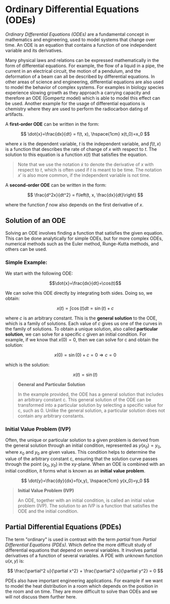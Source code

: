 # Ordinary Differential Equations (ODEs)

*Ordinary Differential Equations (ODEs)* are a fundamental concept in mathematics and engineering, used to model systems that change over time. An ODE is an equation that contains a function of one independent variable and its derivatives. 

Many physical laws and relations can be expressed mathematically in the form of differential
equations. For example, the flow of a liquid in a pipe, the current in an electrical circuit, the motion of a pendulum, and the deformation of a beam can all be described by differential equations. In other areas of science and engineering, differential equations are also used to model the behavior of complex systems. For examples in biology species experience slowing growth as they approach a carrying capacity and therefore an ODE (Gompertz model) which  is able to model this effect can be used. Another example for the usage of differential equations is chemistry where they are used to perform the radiocarbon dating of artifacts. 

A **first-order ODE** can be written in the form:

$$
\dot{x}=\frac{dx}{dt} = f(t, x), \hspace{1cm} x(t_0)=x_0
$$

where $x$ is the dependent variable, $t$ is the independent variable, and $f(t, x)$ is a function that describes the rate of change of $x$ with respect to $t$. The solution to this equation is a function $x(t)$ that satisfies the equation. 

> Note that we use the notation $\dot{x}$ to denote the derivative of $x$ with respect to $t$, which is often used if $t$ is meant to be time. The notation $x'$ is also more common, if the independent variable is not time.

A **second-order ODE** can be written in the form:

$$
\frac{d^2x}{dt^2} = f\left(t, x, \frac{dx}{dt}\right)
$$

where the function $f$ now also depends on the first derivative of $x$.

## Solution of an ODE

Solving an ODE involves finding a function that satisfies the given equation. This can be done analytically for simple ODEs, but for more complex ODEs, numerical methods such as the Euler method, Runge-Kutta methods, and others can be used. 

### Simple Example:
We start with the following ODE: 

$$\dot{x}=\frac{dx}{dt}=\cos(t)$$ 

We can solve this ODE directly by integrating both sides. Doing so, we obtain:

$$
x(t) = \int \cos(t) dt = \sin(t) + c
$$

where $c$ is an arbitrary constant. This is the **general solution** to the ODE, which is a family of solutions. Each value of $c$ gives us one of the curves in the family of solutions. To obtain a unique solution, also called **particular solution**, we can solve for a specific $c$ given an initial condition. For example, if we know that $x(0) = 0$, then we can solve for c and obtain the solution:

$$
x(0) = \sin(0) + c = 0 \Rightarrow c = 0
$$

which is the solution:

$$
x(t) = \sin(t)
$$

> **General and Particular Solution**
>
> In the example provided, the ODE has a general solution that includes an arbitrary constant c. This general solution of the ODE can be transformed into a particular solution by selecting a specific value for c, such as 0. Unlike the general solution, a particular solution does not contain any arbitrary constants.

### Initial Value Problem (IVP)

Often, the unique or particular solution to a given problem is derived from the general solution through an initial condition, represented as $y(x_0) = y_0$, where $x_0$ and $y_0$ are given values. This condition helps to determine the value of the arbitrary constant c, ensuring that the solution curve passes through the point $(x_0, y_0)$ in the xy-plane. When an ODE is combined with an initial condition, it forms what is known as an **initial value problem**.

$$
\dot{y}=\frac{dy}{dx}=f(x,y), \hspace{1cm} y(x_0)=y_0
$$

> **Initial Value Problem (IVP)**
>
> An ODE, together with an initial condition, is called an initial value problem (IVP). The solution to an IVP is a function that satisfies the ODE and the initial condition. 


## Partial Differential Equations (PDEs)
The term "ordinary" is used in contrast with the term *partial* from *Partial Differential Equations (PDEs)*. Which define the more difficult study of differential equations that depend on several variables. It involves partial derivatives of a function of several variables. A PDE with unknown function $u(x, y)$ is:

$$
\frac{\partial^2 u}{\partial x^2} + \frac{\partial^2 u}{\partial y^2} = 0
$$

PDEs also have important engineering applications. For example if we want to model the heat distribution in a room which depends on the position in the room and on time. They are more difficult to solve than ODEs and we will not discuss them further here. 

